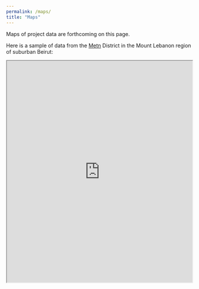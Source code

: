 ```yaml
---
permalink: /maps/
title: "Maps"
---
```


Maps of project data are forthcoming on this page. 

Here is a sample of data from the [Metn](https://en.wikipedia.org/wiki/Matn_District) District in the Mount Lebanon region of suburban Beirut: 


<iframe src="https://llbeirut.github.io/assets/webapps/Metn/#13/33.9221/35.6341" width="100%" height="600"></iframe>

